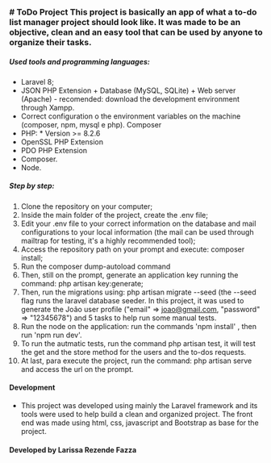 <p align="center"></p>
<h3 align="left">
# ToDo Project
  This project is basically an app of what a to-do list manager project should look like. It was made to be an objective, clean and an easy tool that can be used by anyone to organize their tasks.

##### Used tools and programming languages: 
* Laravel 8;
* JSON PHP Extension + Database (MySQL, SQLite) + Web server (Apache) - recomended: download the development environment through Xampp.
* Correct configuration o the environment variables on the machine (composer, npm, mysql e php).
Composer
* PHP: * Version >= 8.2.6
* OpenSSL PHP Extension 
* PDO PHP Extension 
* Composer.
* Node.

##### Step by step:
1. Clone the repository on your computer;
2. Inside the main folder of the project, create the .env file; 
3. Edit your .env file to your correct information on the database and mail configurations to your local information (the mail can be used through mailtrap for testing, it's a highly recommended tool);
4. Access the repository path on your prompt and execute: composer install;
5. Run the composer dump-autoload command
6. Then, still on the prompt, generate an application key running the command: php artisan key:generate;
7. Then, run the migrations using: php artisan migrate --seed (the --seed flag runs the laravel database seeder. In this project, it was used to generate the João user profile ("email" => joao@gmail.com, "password" => "12345678") and 5 tasks to help run some manual tests.
8. Run the node on the application: run the commands 'npm install' , then run 'npm run dev'.
8. To run the autmatic tests, run the command php artisan test, it will test the get and the store method for the users and the to-dos requests.
9. At last, para execute the project, run the command: php artisan serve and access the url on the prompt.

#### Development 

* This project was developed using mainly the Laravel framework and its tools were used to help build a clean and organized project. The front end was made using html, css, javascript and Bootstrap as base for the project.

#### Developed by Larissa Rezende Fazza ####
